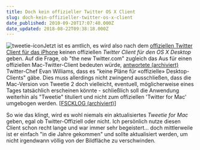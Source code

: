 ```yaml
---
title: Doch kein offizieller Twitter OS X Client
slug: doch-kein-offizieller-twitter-os-x-client
date_published: 2010-09-20T17:07:40.000Z
date_updated: 2018-08-22T09:38:18.000Z
---
```


![tweetie-icon](//picdump.thafaker.de/2010/09/tweetie-icon.png)Jetzt ist es amtlich, es wird also nach dem [offiziellen Twitter Client für das iPhone](__GHOST_URL__/10/tweetie-2-wird-offizielle-kostenlose-twitter-applikation) keinen offiziellen *Twitter Client für den OS X Desktop* geben. Auf die Frage, ob "the new Twitter.com" zugleich das Aus für einen offiziellen Mac-Twitter-Client bedeuten würde, [antwortete (archiviert)](http://web.archive.org/web/20160310071837/https://twitter.com/ev/status/24790318364) Twitter-Chef Evan Williams, dass es "keine Pläne für «offizielle» Desktop-Clients" gäbe. Dies muss allerdings nicht zwingend ausschließen, dass die Mac-Version von Tweetie 2 doch vielleicht, eventuell, möglicherweise eines Tages tatsächlich erscheinen könnte - schließlich soll die Anwendung weiterhin als "Tweetie" tituliert und nicht zum offiziellen 'Twitter for Mac' umgebogen werden. [[FSCKLOG (archiviert)](http://web.archive.org/web/20100922235453/http://www.fscklog.com:80/2010/09/sammelsurium-einst-verbannte-app-store-wiederkehrer-kein-offizieller-desktop-twitter-client-ipad-zulieferer-bereiten-sich.html)]

So wie das klingt, wird es wohl niemals ein aktualisiertes *Tweetie for Mac* geben, egal ob Twitter-Offiziell oder nicht. Ich persönlich nutze diesen Client schon recht lange und war immer sehr begeistert... doch mittlerweile ist er einfach "in die Jahre gekommen" und sollte aktualisiert werden, um nicht irgendwann völlig von der Bildfläche zu verschwinden.
